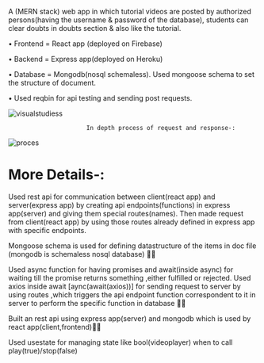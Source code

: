 
A (MERN stack) web app in which tutorial videos are posted by authorized persons(having the username & password of the database), students can clear doubts in doubts section & also like the tutorial.

• Frontend = React app (deployed on Firebase)

• Backend = Express app(deployed on Heroku)

• Database = Mongodb(nosql schemaless). Used mongoose schema to set the structure of document.

• Used reqbin for api testing and sending post requests.

![visualstudiess](https://user-images.githubusercontent.com/86003701/137584673-6f5e00d7-db7d-4868-99c5-897c09bc0135.jpg)


                          In depth process of request and response-:
![proces](https://user-images.githubusercontent.com/86003701/137584691-871a3f7c-de08-4fb7-a751-4799234b631e.png)


# More Details-:
Used rest api for communication between client(react app) and server(express app) by creating api endpoints(functions) in express app(server) and giving them special routes(names). Then made request from client(react app) by using those routes already defined in express app with specific endpoints.

Mongoose schema is used for defining datastructure of the items in doc file (mongodb is schemaless nosql database) 🤍🤍


Used async function for having promises and await(inside async) for waiting till the promise returns something ,either fulfilled or rejected. Used axios inside await [aync(await(axios))] for sending request to server by using routes ,which triggers the api endpoint function correspondent to it in server to perform the specific function in database 🤍🤍

Built an rest api using express app(server) and mongodb which is used by react app(client,frontend)🤍🤍

Used usestate for managing state like bool(videoplayer) when to call play(true)/stop(false)
